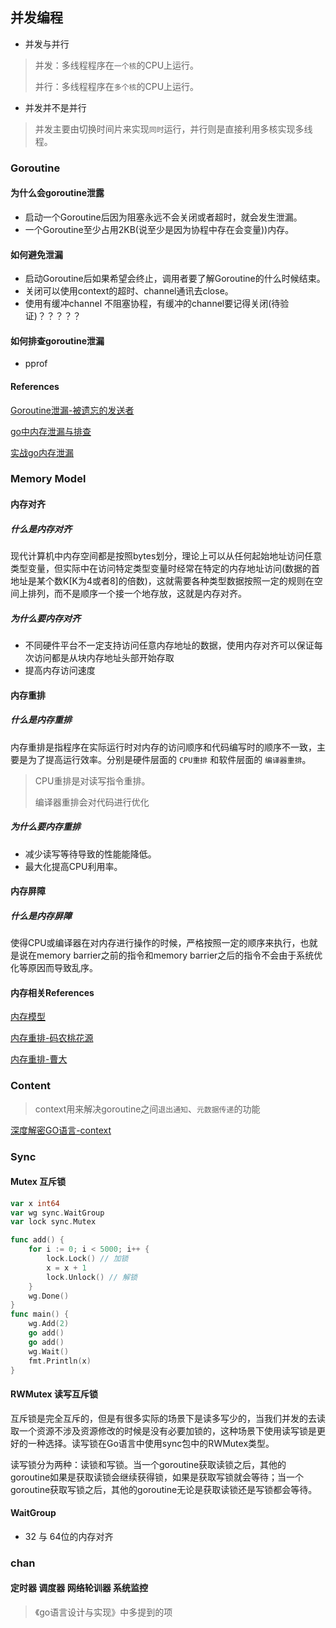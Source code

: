 ## 并发编程

- 并发与并行

> 并发：多线程程序在`一个核`的CPU上运行。
>
> 并行：多线程程序在`多个核`的CPU上运行。

- 并发并不是并行

> 并发主要由切换时间片来实现`同时`运行，并行则是直接利用多核实现多线程。

### Goroutine

#### 为什么会goroutine泄露

- 启动一个Goroutine后因为阻塞永远不会关闭或者超时，就会发生泄漏。
- 一个Goroutine至少占用2KB(说至少是因为协程中存在会变量))内存。

#### 如何避免泄漏

- 启动Goroutine后如果希望会终止，调用者要了解Goroutine的什么时候结束。
- 关闭可以使用context的超时、channel通讯去close。
- 使用有缓冲channel 不阻塞协程，有缓冲的channel要记得关闭(待验证)？？？？？

#### 如何排查goroutine泄漏

- pprof

#### References

[Goroutine泄漏-被遗忘的发送者](https://www.ardanlabs.com/blog/2018/11/goroutine-leaks-the-forgotten-sender.html)

[go中内存泄漏与排查](https://www.cnblogs.com/ricklz/p/11262069.html)

[实战go内存泄漏](https://segmentfault.com/a/1190000019222661)

### Memory Model

#### 内存对齐

##### 什么是内存对齐

现代计算机中内存空间都是按照bytes划分，理论上可以从任何起始地址访问任意类型变量，但实际中在访问特定类型变量时经常在特定的内存地址访问(数据的首地址是某个数K[K为4或者8]的倍数)，这就需要各种类型数据按照一定的规则在空间上排列，而不是顺序一个接一个地存放，这就是内存对齐。

##### 为什么要内存对齐

- 不同硬件平台不一定支持访问任意内存地址的数据，使用内存对齐可以保证每次访问都是从块内存地址头部开始存取
- 提高内存访问速度

#### 内存重排

##### 什么是内存重排

内存重排是指程序在实际运行时对内存的访问顺序和代码编写时的顺序不一致，主要是为了提高运行效率。分别是硬件层面的 `CPU重排` 和软件层面的 `编译器重排`。

> CPU重排是对读写指令重排。
>
> 编译器重排会对代码进行优化

##### 为什么要内存重排

- 减少读写等待导致的性能能降低。
- 最大化提高CPU利用率。

#### 内存屏障

##### 什么是内存屏障

使得CPU或编译器在对内存进行操作的时候，严格按照一定的顺序来执行，也就是说在memory barrier之前的指令和memory barrier之后的指令不会由于系统优化等原因而导致乱序。

#### 内存相关References

[内存模型](https://www.findshank.com/2020/05/03/The-Go-Memory-Model/)

[内存重排-码农桃花源](https://qcrao.com/2019/06/17/cch-says-memory-reorder/)

[内存重排-曹大](https://github.com/cch123/golang-notes/blob/master/memory_barrier.md)

### Content

>  context用来解决goroutine之间`退出通知`、`元数据传递`的功能

[深度解密GO语言-context](https://qcrao.com/2019/06/12/dive-into-go-context/)

### Sync

#### Mutex 互斥锁

```go
var x int64
var wg sync.WaitGroup
var lock sync.Mutex

func add() {
    for i := 0; i < 5000; i++ {
        lock.Lock() // 加锁
        x = x + 1
        lock.Unlock() // 解锁
    }
    wg.Done()
}
func main() {
    wg.Add(2)
    go add()
    go add()
    wg.Wait()
    fmt.Println(x)
}
```

#### RWMutex 读写互斥锁

互斥锁是完全互斥的，但是有很多实际的场景下是读多写少的，当我们并发的去读取一个资源不涉及资源修改的时候是没有必要加锁的，这种场景下使用读写锁是更好的一种选择。读写锁在Go语言中使用sync包中的RWMutex类型。

读写锁分为两种：读锁和写锁。当一个goroutine获取读锁之后，其他的goroutine如果是获取读锁会继续获得锁，如果是获取写锁就会等待；当一个goroutine获取写锁之后，其他的goroutine无论是获取读锁还是写锁都会等待。

#### WaitGroup

- 32 与 64位的内存对齐

  

### chan

#### 定时器 调度器 网络轮训器 系统监控

> 《go语言设计与实现》中多提到的项